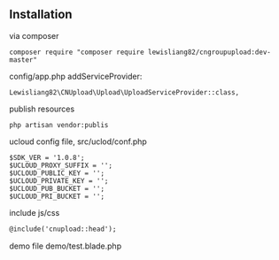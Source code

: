 Installation
-----------------
via composer
```
composer require "composer require lewisliang82/cngroupupload:dev-master"
```

config/app.php addServiceProvider: 
```
Lewisliang82\CNUpload\Upload\UploadServiceProvider::class,
```

publish resources
```
php artisan vendor:publis
```

ucloud config
file, src/uclod/conf.php
```text
$SDK_VER = '1.0.8';
$UCLOUD_PROXY_SUFFIX = '';
$UCLOUD_PUBLIC_KEY = '';
$UCLOUD_PRIVATE_KEY = '';
$UCLOUD_PUB_BUCKET = '';
$UCLOUD_PRI_BUCKET = '';
```
include js/css
```html
@include('cnupload::head');
```

demo file
demo/test.blade.php